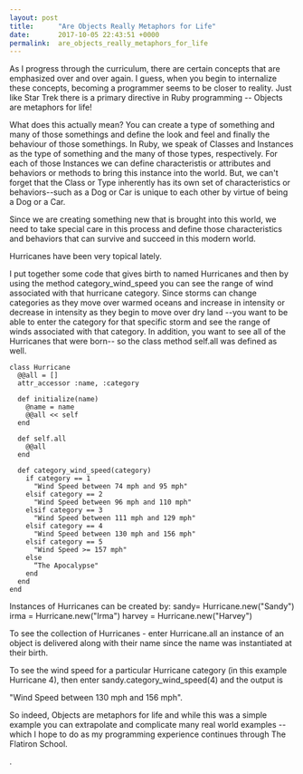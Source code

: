 ```yaml
---
layout: post
title:      "Are Objects Really Metaphors for Life"
date:       2017-10-05 22:43:51 +0000
permalink:  are_objects_really_metaphors_for_life
---
```



As I progress through the curriculum, there are certain concepts that are emphasized over and over again.  I guess, when you begin to internalize these concepts, becoming a programmer seems to be closer to reality.  Just like Star Trek there is a primary directive in Ruby programming -- Objects are metaphors for life!

What does this actually mean?  You can create a type of something and many of those somethings and define the look and feel and finally the behaviour of those somethings.  In Ruby, we speak of Classes and Instances as the type of something and the many of those types, respectively.  For each of those Instances we can define characteristis or attributes and behaviors or methods to bring this instance into the world.  But, we can't forget that the Class or Type inherently has its own set of characteristics or behaviors--such as a Dog or Car is unique to each other by virtue of being a Dog or a Car.

Since we are creating something new that is brought into this world, we need to take special care in this process and define those characteristics and behaviors that can survive and succeed in this modern world.

Hurricanes have been very topical lately.

I put together some code that gives birth to named Hurricanes and then by using the method category_wind_speed you can see the range of wind associated with that hurricane category.  Since storms can change categories as they move over warmed oceans and increase in intensity or decrease in intensity as they begin to move over dry land --you want to be able to enter the category for that specific storm and see the range of winds associated with that category.  In addition, you want to see all of the Hurricanes that were born-- so the class method self.all was defined as well.

```
class Hurricane
  @@all = []
  attr_accessor :name, :category

  def initialize(name)
    @name = name
    @@all << self
  end

  def self.all
    @@all
  end

  def category_wind_speed(category)
    if category == 1
      "Wind Speed between 74 mph and 95 mph"
    elsif category == 2
      "Wind Speed between 96 mph and 110 mph"
    elsif category == 3
      "Wind Speed between 111 mph and 129 mph"
    elsif category == 4
      "Wind Speed between 130 mph and 156 mph"
    elsif category == 5
      "Wind Speed >= 157 mph"
    else  
      “The Apocalypse"
    end
  end
end

```

Instances of Hurricanes can be created by:
sandy= Hurricane.new("Sandy")
irma = Hurricane.new("Irma")
harvey = Hurricane.new("Harvey")

To see the collection of Hurricanes - enter Hurricane.all
an instance of an object is delivered along with their name since the name was instantiated at their birth.

To see the wind speed for a particular Hurricane category (in this example Hurricane 4), then enter
sandy.category_wind_speed(4) and the output is

 "Wind Speed between 130 mph and 156 mph".
 
 So indeed, Objects are metaphors for life and while this was a simple example you can extrapolate and complicate many real world examples -- which I hope to do as my programming experience continues through The Flatiron School.

.
